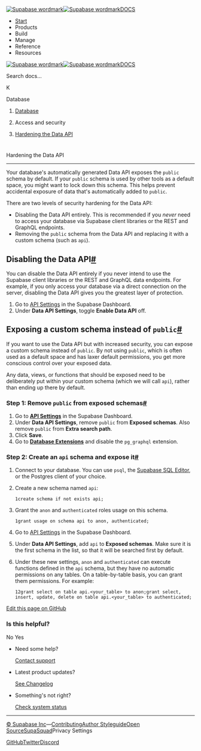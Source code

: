 [![Supabase wordmark](https://supabase.com/docs/_next/image?url=%2Fdocs%2Fsupabase-dark.svg&w=256&q=75&dpl=dpl_5BYG5BkQhU19GEfZfhcgAbeGcRQo)![Supabase wordmark](https://supabase.com/docs/_next/image?url=%2Fdocs%2Fsupabase-light.svg&w=256&q=75&dpl=dpl_5BYG5BkQhU19GEfZfhcgAbeGcRQo)DOCS](https://supabase.com/docs)

-   [Start](https://supabase.com/docs/guides/getting-started)
-   Products
-   Build
-   Manage
-   Reference
-   Resources

[![Supabase wordmark](https://supabase.com/docs/_next/image?url=%2Fdocs%2Fsupabase-dark.svg&w=256&q=75&dpl=dpl_5BYG5BkQhU19GEfZfhcgAbeGcRQo)![Supabase wordmark](https://supabase.com/docs/_next/image?url=%2Fdocs%2Fsupabase-light.svg&w=256&q=75&dpl=dpl_5BYG5BkQhU19GEfZfhcgAbeGcRQo)DOCS](https://supabase.com/docs)

Search docs...

K

Database

1.  [Database](https://supabase.com/docs/guides/database/overview)

3.  Access and security

5.  [Hardening the Data API](https://supabase.com/docs/guides/database/hardening-data-api)

# 

Hardening the Data API

* * *

Your database's automatically generated Data API exposes the `public` schema by default. If your `public` schema is used by other tools as a default space, you might want to lock down this schema. This helps prevent accidental exposure of data that's automatically added to `public`.

There are two levels of security hardening for the Data API:

-   Disabling the Data API entirely. This is recommended if you _never_ need to access your database via Supabase client libraries or the REST and GraphQL endpoints.
-   Removing the `public` schema from the Data API and replacing it with a custom schema (such as `api`).

## Disabling the Data API[#](#disabling-the-data-api)

You can disable the Data API entirely if you never intend to use the Supabase client libraries or the REST and GraphQL data endpoints. For example, if you only access your database via a direct connection on the server, disabling the Data API gives you the greatest layer of protection.

1.  Go to [API Settings](https://supabase.com/dashboard/project/_/settings/api) in the Supabase Dashboard.
2.  Under **Data API Settings**, toggle **Enable Data API** off.

## Exposing a custom schema instead of `public`[#](#exposing-a-custom-schema-instead-of-public)

If you want to use the Data API but with increased security, you can expose a custom schema instead of `public`. By not using `public`, which is often used as a default space and has laxer default permissions, you get more conscious control over your exposed data.

Any data, views, or functions that should be exposed need to be deliberately put within your custom schema (which we will call `api`), rather than ending up there by default.

### Step 1: Remove `public` from exposed schemas[#](#step-1-remove-public-from-exposed-schemas)

1.  Go to [**API Settings**](https://supabase.com/dashboard/project/_/settings/api) in the Supabase Dashboard.
2.  Under **Data API Settings**, remove `public` from **Exposed schemas**. Also remove `public` from **Extra search path**.
3.  Click **Save**.
4.  Go to [**Database Extensions**](https://supabase.com/dashboard/project/_/database/extensions) and disable the `pg_graphql` extension.

### Step 2: Create an `api` schema and expose it[#](#step-2-create-an-api-schema-and-expose-it)

1.  Connect to your database. You can use `psql`, the [Supabase SQL Editor](https://supabase.com/dashboard/project/_/sql), or the Postgres client of your choice.
    
2.  Create a new schema named `api`:
    
    ```
    1create schema if not exists api;
    ```
    
3.  Grant the `anon` and `authenticated` roles usage on this schema.
    
    ```
    1grant usage on schema api to anon, authenticated;
    ```
    
4.  Go to [API Settings](https://supabase.com/dashboard/project/_/settings/api) in the Supabase Dashboard.
    
5.  Under **Data API Settings**, add `api` to **Exposed schemas**. Make sure it is the first schema in the list, so that it will be searched first by default.
    
6.  Under these new settings, `anon` and `authenticated` can execute functions defined in the `api` schema, but they have no automatic permissions on any tables. On a table-by-table basis, you can grant them permissions. For example:
    
    ```
    12grant select on table api.<your_table> to anon;grant select, insert, update, delete on table api.<your_table> to authenticated;
    ```
    

[Edit this page on GitHub](https://github.com/supabase/supabase/blob/master/apps/docs/content/guides/database/hardening-data-api.mdx)

### Is this helpful?

No Yes

-   Need some help?
    
    [Contact support](https://supabase.com/support)
-   Latest product updates?
    
    [See Changelog](https://supabase.com/changelog)
-   Something's not right?
    
    [Check system status](https://status.supabase.com/)

* * *

[© Supabase Inc](https://supabase.com/)—[Contributing](https://github.com/supabase/supabase/blob/master/apps/docs/DEVELOPERS.md)[Author Styleguide](https://github.com/supabase/supabase/blob/master/apps/docs/CONTRIBUTING.md)[Open Source](https://supabase.com/open-source)[SupaSquad](https://supabase.com/supasquad)Privacy Settings

[GitHub](https://github.com/supabase/supabase)[Twitter](https://twitter.com/supabase)[Discord](https://discord.supabase.com/)